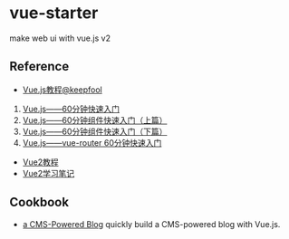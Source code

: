 # vue-starter
make web ui with vue.js v2

## Reference
 * [Vue.js教程@keepfool](https://github.com/keepfool/vue-tutorials)

  1. [Vue.js——60分钟快速入门](http://www.cnblogs.com/keepfool/p/5619070.html)
  2. [Vue.js——60分钟组件快速入门（上篇）](http://www.cnblogs.com/keepfool/p/5625583.html)
  3. [Vue.js——60分钟组件快速入门（下篇）](http://www.cnblogs.com/keepfool/p/5637834.html)
  4. [Vue.js——vue-router 60分钟快速入门](http://www.cnblogs.com/keepfool/p/5690366.html)

 * [Vue2教程](http://www.runoob.com/vue2/vue-tutorial.html)
 * [Vue2学习笔记](http://wiki.li3huo.com/Vue.js)

## Cookbook
 * [a CMS-Powered Blog](https://vuejs.org/v2/cookbook/serverless-blog.html) quickly build a CMS-powered blog with Vue.js.
